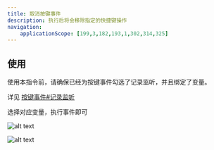 ```yaml
---
title: 取消按键事件
description: 执行后将会移除指定的快捷键操作
navigation:
    applicationScope: [199,3,182,193,1,302,314,325]
---
```


## 使用

使用本指令前，请确保已经为按键事件勾选了记录监听，并且绑定了变量。

详见 [按键事件#记录监听](./keyboardevent#记录监听)

选择对应变量，执行事件即可

![alt text](https://cdn.gcw.wiki.wiki/gcw/image/zh_hans/commands/event/cancelkeyboardevent/image.png)

![alt text](https://cdn.gcw.wiki.wiki/gcw/image/zh_hans/commands/event/cancelkeyboardevent/image-1.png)
